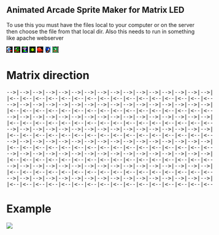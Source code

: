 ## Animated Arcade Sprite Maker for Matrix LED 

To use this you must have the files local to your computer or on the server then choose the file from that local dir. Also this needs to run in something like apache webserver


<img src="https://raw.githubusercontent.com/djmason9/pixelMatrixMaker/main/DigDug01.png"/>
<img src="https://raw.githubusercontent.com/djmason9/pixelMatrixMaker/main/DigDugMonster01.png"/>
<img src="https://raw.githubusercontent.com/djmason9/pixelMatrixMaker/main/DonkeyMario01.png"/>
<img src="https://raw.githubusercontent.com/djmason9/pixelMatrixMaker/main/Frogger01.png"/>
<img src="https://raw.githubusercontent.com/djmason9/pixelMatrixMaker/main/Qbert01.png"/>
<img src="https://raw.githubusercontent.com/djmason9/pixelMatrixMaker/main/Sonic01.png"/>
<img src="https://raw.githubusercontent.com/djmason9/pixelMatrixMaker/main/Monster01.png"/>

#
 
# Matrix direction
<pre style="width:550px">
-->|-->|-->|-->|-->|-->|-->|-->|-->|-->|-->|-->|-->|-->|-->|-->|
|<--|<--|<--|<--|<--|<--|<--|<--|<--|<--|<--|<--|<--|<--|<--|<--
-->|-->|-->|-->|-->|-->|-->|-->|-->|-->|-->|-->|-->|-->|-->|-->|
|<--|<--|<--|<--|<--|<--|<--|<--|<--|<--|<--|<--|<--|<--|<--|<--
-->|-->|-->|-->|-->|-->|-->|-->|-->|-->|-->|-->|-->|-->|-->|-->|
|<--|<--|<--|<--|<--|<--|<--|<--|<--|<--|<--|<--|<--|<--|<--|<--
-->|-->|-->|-->|-->|-->|-->|-->|-->|-->|-->|-->|-->|-->|-->|-->|
|<--|<--|<--|<--|<--|<--|<--|<--|<--|<--|<--|<--|<--|<--|<--|<--
-->|-->|-->|-->|-->|-->|-->|-->|-->|-->|-->|-->|-->|-->|-->|-->|
|<--|<--|<--|<--|<--|<--|<--|<--|<--|<--|<--|<--|<--|<--|<--|<--
-->|-->|-->|-->|-->|-->|-->|-->|-->|-->|-->|-->|-->|-->|-->|-->|
|<--|<--|<--|<--|<--|<--|<--|<--|<--|<--|<--|<--|<--|<--|<--|<--
-->|-->|-->|-->|-->|-->|-->|-->|-->|-->|-->|-->|-->|-->|-->|-->|
|<--|<--|<--|<--|<--|<--|<--|<--|<--|<--|<--|<--|<--|<--|<--|<--
-->|-->|-->|-->|-->|-->|-->|-->|-->|-->|-->|-->|-->|-->|-->|-->|
|<--|<--|<--|<--|<--|<--|<--|<--|<--|<--|<--|<--|<--|<--|<--|<--
</pre>

# Example
<img src="https://bitcows.com/wp-content/uploads/2019/10/alexa-e1570468072869-768x1034.jpg" width="400"/>
